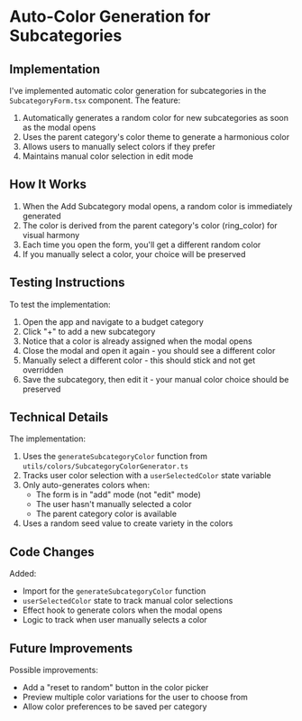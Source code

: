 # Auto-Color Generation for Subcategories

## Implementation

I've implemented automatic color generation for subcategories in the `SubcategoryForm.tsx` component. The feature:

1. Automatically generates a random color for new subcategories as soon as the modal opens
2. Uses the parent category's color theme to generate a harmonious color
3. Allows users to manually select colors if they prefer
4. Maintains manual color selection in edit mode

## How It Works

1. When the Add Subcategory modal opens, a random color is immediately generated
2. The color is derived from the parent category's color (ring_color) for visual harmony
3. Each time you open the form, you'll get a different random color
4. If you manually select a color, your choice will be preserved

## Testing Instructions

To test the implementation:

1. Open the app and navigate to a budget category
2. Click "+" to add a new subcategory
3. Notice that a color is already assigned when the modal opens
4. Close the modal and open it again - you should see a different color
5. Manually select a different color - this should stick and not get overridden
6. Save the subcategory, then edit it - your manual color choice should be preserved

## Technical Details

The implementation:

1. Uses the `generateSubcategoryColor` function from `utils/colors/SubcategoryColorGenerator.ts`
2. Tracks user color selection with a `userSelectedColor` state variable
3. Only auto-generates colors when:
   - The form is in "add" mode (not "edit" mode)
   - The user hasn't manually selected a color
   - The parent category color is available
4. Uses a random seed value to create variety in the colors

## Code Changes

Added:

- Import for the `generateSubcategoryColor` function
- `userSelectedColor` state to track manual color selections
- Effect hook to generate colors when the modal opens
- Logic to track when user manually selects a color

## Future Improvements

Possible improvements:

- Add a "reset to random" button in the color picker
- Preview multiple color variations for the user to choose from
- Allow color preferences to be saved per category
